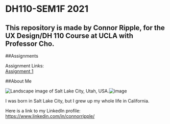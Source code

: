 # DH110-SEM1F 2021
## This repository is made by Connor Ripple, for the UX Design/DH 110 Course at UCLA with Professor Cho.

##Assignments 

Assignment Links: <br>
<a href="https://github.com/cjripple/DH110-SEM1F/tree/main/assignment01" target="_blank"> Assignment 1 </a>

##About Me

![Landscape image of Salt Lake City, Utah, USA.](url)![image](https://cdn.britannica.com/69/95669-050-3ECCFE19/Salt-Lake-City-Utah.jpg)

I was born in Salt Lake City, but I grew up my whole life in California. 

Here is a link to my LinkedIn profile: https://www.linkedin.com/in/connorripple/
